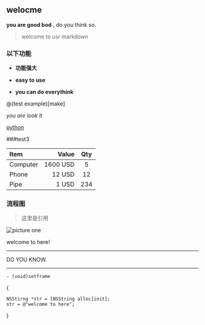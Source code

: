 ## welocme

**you are good bod** , do you think so.

> welcome to usr markdown



### 以下功能

- **功能强大**

- **easy  to use**

- **you can do everythink** 




@(test example)[make]

*you are look it*

[python](http://www.python.org)

###test3

| Item      |    Value | Qty  |
| :-------- | --------:| :--: |
| Computer  | 1600 USD |  5   |
| Phone     |   12 USD |  12  |
| Pipe      |    1 USD | 234  |

### 流程图

> 这里是引用

![picture one](http://eskipaper.com/images/beautiful-girls-12.jpg)

welcome to here! 
*** 
DO YOU KNOW.
***

`- (void)setframe `

{

	NSStirng *str = [NSString alloc]init];
	str = @"welcome to here";

}


 
